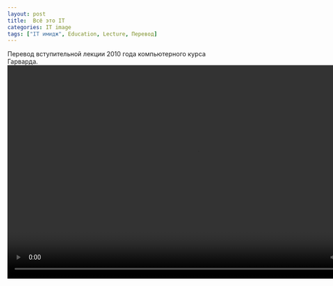 ```yaml
---
layout: post
title:  Всё это IT
categories: IT image
tags: ["IT имидж", Education, Lecture, Перевод]
---
```

Перевод вступительной лекции 2010 года компьютерного курса Гарварда. 
<video width="854" height="480" controls>
  <source src="{{ site.baseurl }}/assets/IT image/vse-eto-it.mp4" type="video/mp4">
  Your browser does not support the video tag.
</video>
